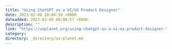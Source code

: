 ```yaml
---
title: "Using ChatGPT as a UI/UX Product Designer"
date: 2023-02-08 18:04:39 +0000
dateadded: 2023-02-09 00:00:57 +0000
description: ""
link: "https://uxplanet.org/using-chatgpt-as-a-ui-ux-product-designer-7902473b2e64?source=rss----819cc2aaeee0---4"
category:
directory: _directory/ux-planet.md
---
```

